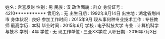 姓名 : 宫喜发财
性别 : 男
民族 : 汉
政治面貌 : 群众
身份证号 : 4210***********
曾用名 : 无
出生日期 : 1992年8月14日
出生地 : 湖北省荆州市
身体状况 : 良好
参加工作时间 : 2015年9月
现从事何种专业技术工作 : 专任教师
最高学历 : 本科
毕业时间 : 2015年6月
学校 : 电子科技大学
专业 : 计算机科学与技术
学制 : 4年
学位 : 无
现工作单位 : 三亚XX学院
入职日期 : 2016年7月3日

